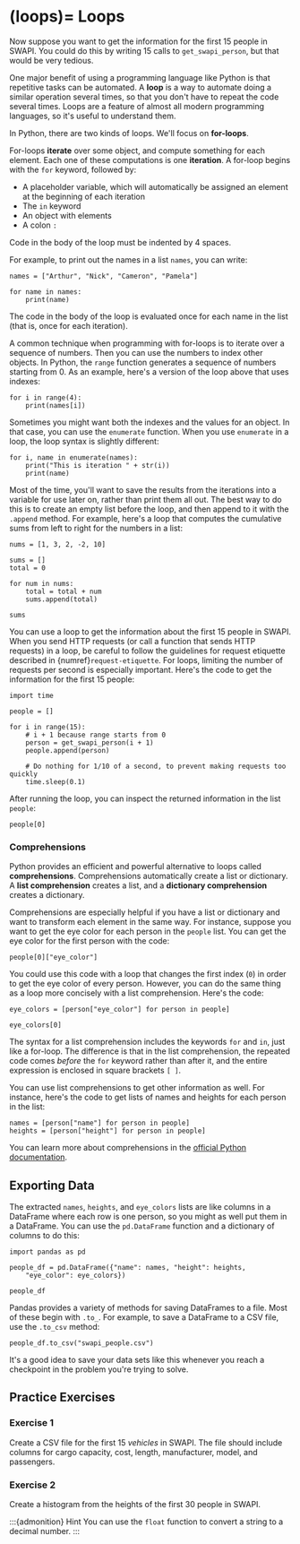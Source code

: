 <!--
---
jupytext:
  formats: md:myst
  text_representation:
    extension: .md
    format_name: myst
kernelspec:
  display_name: Julia
  language: julia
  name: julia
---
-->

(loops)=
Loops
=====

Now suppose you want to get the information for the first 15 people in SWAPI.
You could do this by writing 15 calls to `get_swapi_person`, but that would be
very tedious.

One major benefit of using a programming language like Python is that
repetitive tasks can be automated. A **loop** is a way to automate doing a
similar operation several times, so that you don't have to repeat the code
several times. Loops are a feature of almost all modern programming languages,
so it's useful to understand them.

In Python, there are two kinds of loops. We'll focus on **for-loops**.

For-loops **iterate** over some object, and compute something for each element.
Each one of these computations is one **iteration**. A for-loop begins with the
`for` keyword, followed by:

* A placeholder variable, which will automatically be assigned an element at
  the beginning of each iteration
* The `in` keyword
* An object with elements
* A colon `:`

Code in the body of the loop must be indented by 4 spaces.

For example, to print out the names in a list `names`, you can write:

```{code-cell}
names = ["Arthur", "Nick", "Cameron", "Pamela"]

for name in names:
    print(name)
```

The code in the body of the loop is evaluated once for each name in the list
(that is, once for each iteration).

A common technique when programming with for-loops is to iterate over a
sequence of numbers. Then you can use the numbers to index other objects. In
Python, the `range` function generates a sequence of numbers starting from 0.
As an example, here's a version of the loop above that uses indexes:

```{code-cell}
for i in range(4):
    print(names[i])
```

Sometimes you might want both the indexes and the values for an object. In that
case, you can use the `enumerate` function. When you use `enumerate` in a
loop, the loop syntax is slightly different:

```{code-cell}
for i, name in enumerate(names):
    print("This is iteration " + str(i))
    print(name)
```


Most of the time, you'll want to save the results from the iterations into a
variable for use later on, rather than print them all out. The best way to do
this is to create an empty list before the loop, and then append to it with the
`.append` method. For example, here's a loop that computes the cumulative sums
from left to right for the numbers in a list:

```{code-cell}
nums = [1, 3, 2, -2, 10]

sums = []
total = 0

for num in nums:
    total = total + num
    sums.append(total)

sums
```

You can use a loop to get the information about the first 15 people in SWAPI.
When you send HTTP requests (or call a function that sends HTTP requests) in a
loop, be careful to follow the guidelines for request etiquette described in
{numref}`request-etiquette`. For loops, limiting the number of requests per
second is especially important. Here's the code to get the information for the
first 15 people:

```{code-cell}
import time

people = []

for i in range(15):
    # i + 1 because range starts from 0
    person = get_swapi_person(i + 1)
    people.append(person)

    # Do nothing for 1/10 of a second, to prevent making requests too quickly
    time.sleep(0.1)
```

After running the loop, you can inspect the returned information in the list
`people`:

```{code-cell}
people[0]
```


### Comprehensions

Python provides an efficient and powerful alternative to loops called
**comprehensions**. Comprehensions automatically create a list or dictionary. A
**list comprehension** creates a list, and a **dictionary comprehension**
creates a dictionary.

Comprehensions are especially helpful if you have a list or dictionary and want
to transform each element in the same way. For instance, suppose you want to
get the eye color for each person in the `people` list. You can get the eye
color for the first person with the code:

```{code-cell}
people[0]["eye_color"]
```

You could use this code with a loop that changes the first index (`0`) in order
to get the eye color of every person. However, you can do the same thing as a
loop more concisely with a list comprehension. Here's the code:

```{code-cell}
eye_colors = [person["eye_color"] for person in people]

eye_colors[0]
```

The syntax for a list comprehension includes the keywords `for` and `in`, just
like a for-loop. The difference is that in the list comprehension, the repeated
code comes *before* the `for` keyword rather than after it, and the entire
expression is enclosed in square brackets `[ ]`.

You can use list comprehensions to get other information as well. For instance,
here's the code to get lists of names and heights for each person in the list:

```{code-cell}
names = [person["name"] for person in people]
heights = [person["height"] for person in people]
```

You can learn more about comprehensions in the [official Python
documentation][comprehensions].

[comprehensions]: https://docs.python.org/3/tutorial/datastructures.html#list-comprehensions



## Exporting Data

The extracted `names`, `heights`, and `eye_colors` lists are like columns in a
DataFrame where each row is one person, so you might as well put them in a
DataFrame. You can use the `pd.DataFrame` function and a dictionary of columns
to do this:

```{code-cell}
import pandas as pd

people_df = pd.DataFrame({"name": names, "height": heights,
    "eye_color": eye_colors})

people_df
```

Pandas provides a variety of methods for saving DataFrames to a file. Most of
these begin with `.to_`. For example, to save a DataFrame to a CSV file, use
the `.to_csv` method:

```
people_df.to_csv("swapi_people.csv")
```

It's a good idea to save your data sets like this whenever you reach a
checkpoint in the problem you're trying to solve.


## Practice Exercises


### Exercise 1

Create a CSV file for the first 15 *vehicles* in SWAPI. The file should include
columns for cargo capacity, cost, length, manufacturer, model, and passengers.


### Exercise 2

Create a histogram from the heights of the first 30 people in SWAPI.

:::{admonition} Hint
You can use the `float` function to convert a string to a decimal number.
:::

